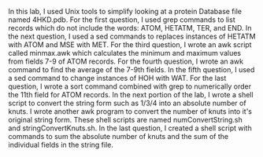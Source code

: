In this lab, I used Unix tools to simplify looking at a protein Database file named 4HKD.pdb. For the first question, I used grep commands to list records which do not include the words: ATOM, HETATM, TER, and END. In the next question, I used a sed commands to replaces instances of HETATM with ATOM and MSE with MET. For the third question, I wrote an awk script called minmax.awk which calculates the minimum and maximum values from fields 7-9 of ATOM records. For the fourth question, I wrote an awk command to find the average of the 7-9th fields. In the fifth question, I used a sed command to change instances of HOH with WAT. For the last question, I wrote a sort command combined with grep to numerically order the 11th field for ATOM records. In the next portion of the lab, I wrote a shell script to convert the string form such as 1/3/4 into an absolute number of knuts. I wrote another awk program to convert the number of knuts into it's original string form. These shell scripts are named numConvertString.sh and stringConvertKnuts.sh. In the last question, I created a shell script with commands to sum the absolute number of knuts and the sum of the individual fields in the string file.  
